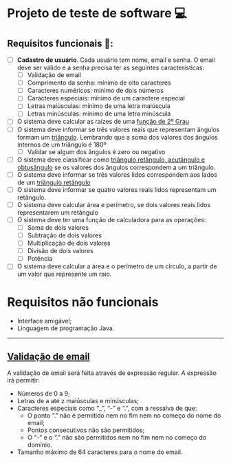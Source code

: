 # Projeto de teste de software 💻

## Requisitos funcionais 📜:

- [ ]  **Cadastro de usuário**. Cada usuário tem nome, email e senha. O email deve ser válido e a senha precisa ter as seguintes características:
    - [ ]  Validação de email
    - [ ]  Comprimento da senha: mínimo de oito caracteres
    - [ ]  Caracteres numéricos: mínimo de dois números
    - [ ]  Caracteres especiais: mínimo de um caractere especial
    - [ ]  Letras maiúsculas: mínimo de uma letra maiúscula
    - [ ]  Letras minúsculas: mínimo de uma letra minúscula
- [ ]  O sistema deve calcular as raízes de uma [função de 2º Grau](https://mundoeducacao.uol.com.br/matematica/funcao-2-grau.htm)
- [ ]  O sistema deve informar se três valores reais que representam ângulos formam um [triângulo](https://educacao.uol.com.br/disciplinas/matematica/soma-dos-angulos-internos-de-um-triangulo-por-que-a-soma-vale-sempre-180suposup.htm). Lembrando que a soma dos valores dos ângulos internos de um triângulo é 180º
    - [ ]  Validar se algum dos ângulos é zero ou negativo
- [ ]  O sistema deve classificar como [triângulo retângulo, acutângulo e obtusângulo](https://escolakids.uol.com.br/matematica/classificacao-dos-triangulos.htm#:~:text=Podemos%20classificar%20os%20tri%C3%A2ngulos%20de,tri%C3%A2ngulos%20ret%C3%A2ngulos%2C%20acut%C3%A2ngulos%20ou%20obtus%C3%A2ngulos.) se os valores dos ângulos correspondem a um triângulo.
- [ ]  O sistema deve informar se três valores lidos correspondem aos lados de um [triângulo retângulo](https://mundoeducacao.uol.com.br/matematica/triangulo-retangulo.htm#:~:text=Chamamos%20de%20hipotenusa%20o%20maior,igual%20ao%20quadrado%20da%20hipotenusa.)
- [ ]  O sistema deve informar se quatro valores reais lidos representam um retângulo.
- [ ]  O sistema deve calcular área e perímetro, se dois valores reais lidos representarem um retângulo
- [ ]  O sistema deve ter uma função de calculadora para as operações:
    - [ ]  Soma de dois valores
    - [ ]  Subtração de dois valores
    - [ ]  Multiplicação de dois valores
    - [ ]  Divisão de dois valores
    - [ ]  Potência
- [ ] O sistema deve calcular a área e o perímetro de um círculo, a partir de um valor que represente um raio.

# Requisitos não funcionais

- Interface amigável;
- Linguagem de programação Java.

---

## [Validação de email](https://www.baeldung.com/java-email-validation-regex)

A validação de email será feita através de expressão regular. A expressão irá permitir:

- Números de 0 a 9;
- Letras de a até z maiúsculas e minúsculas;
- Caracteres especiais como “_”, “-” e “.”, com a ressalva de que:
    - O ponto “.” não é permitido nem no fim nem no começo do nome do email;
    - Pontos consecutivos não são permitidos;
    - O “-” e o “.” não são permitidos nem no fim nem no começo do domínio.
- Tamanho máximo de 64 caracteres para o nome do email.